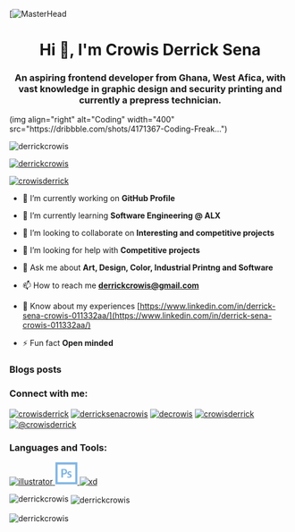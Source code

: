 [![MasterHead](https://drive.google.com/file/d/1zUCE-0QBdfaf4ttptEe3gLb8ADKT62wd/view?usp=share_link...)
<h1 align="center">Hi 👋, I'm Crowis Derrick Sena</h1>
<h3 align="center">An aspiring frontend developer from Ghana, West Afica, with vast knowledge in graphic design and security printing and currently a prepress technician.</h3>
(img align="right" alt="Coding" width="400" src="https://dribbble.com/shots/4171367-Coding-Freak...")

<p align="left"> <img src="https://komarev.com/ghpvc/?username=derrickcrowis&label=Profile%20views&color=0e75b6&style=flat" alt="derrickcrowis" /> </p>

<p align="left"> <a href="https://github.com/ryo-ma/github-profile-trophy"><img src="https://github-profile-trophy.vercel.app/?username=derrickcrowis" alt="derrickcrowis" /></a> </p>

<p align="left"> <a href="https://twitter.com/crowisderrick" target="blank"><img src="https://img.shields.io/twitter/follow/crowisderrick?logo=twitter&style=for-the-badge" alt="crowisderrick" /></a> </p>

- 🔭 I’m currently working on **GitHub Profile**

- 🌱 I’m currently learning **Software Engineering @ ALX**

- 👯 I’m looking to collaborate on **Interesting and competitive projects**

- 🤝 I’m looking for help with **Competitive projects**

- 💬 Ask me about **Art, Design, Color, Industrial Printng and Software**

- 📫 How to reach me **derrickcrowis@gmail.com**

- 📄 Know about my experiences [https://www.linkedin.com/in/derrick-sena-crowis-011332aa/](https://www.linkedin.com/in/derrick-sena-crowis-011332aa/)

- ⚡ Fun fact **Open minded**

### Blogs posts
<!-- BLOG-POST-LIST:START -->
<!-- BLOG-POST-LIST:END -->

<h3 align="left">Connect with me:</h3>
<p align="left">
<a href="https://twitter.com/crowisderrick" target="blank"><img align="center" src="https://raw.githubusercontent.com/rahuldkjain/github-profile-readme-generator/master/src/images/icons/Social/twitter.svg" alt="crowisderrick" height="30" width="40" /></a>
<a href="https://linkedin.com/in/derricksenacrowis" target="blank"><img align="center" src="https://raw.githubusercontent.com/rahuldkjain/github-profile-readme-generator/master/src/images/icons/Social/linked-in-alt.svg" alt="derricksenacrowis" height="30" width="40" /></a>
<a href="https://fb.com/decrowis" target="blank"><img align="center" src="https://raw.githubusercontent.com/rahuldkjain/github-profile-readme-generator/master/src/images/icons/Social/facebook.svg" alt="decrowis" height="30" width="40" /></a>
<a href="https://www.behance.net/crowisderrick" target="blank"><img align="center" src="https://raw.githubusercontent.com/rahuldkjain/github-profile-readme-generator/master/src/images/icons/Social/behance.svg" alt="crowisderrick" height="30" width="40" /></a>
<a href="https://medium.com/@crowisderrick" target="blank"><img align="center" src="https://raw.githubusercontent.com/rahuldkjain/github-profile-readme-generator/master/src/images/icons/Social/medium.svg" alt="@crowisderrick" height="30" width="40" /></a>
</p>

<h3 align="left">Languages and Tools:</h3>
<p align="left"> <a href="https://www.adobe.com/in/products/illustrator.html" target="_blank" rel="noreferrer"> <img src="https://www.vectorlogo.zone/logos/adobe_illustrator/adobe_illustrator-icon.svg" alt="illustrator" width="40" height="40"/> </a> <a href="https://www.photoshop.com/en" target="_blank" rel="noreferrer"> <img src="https://raw.githubusercontent.com/devicons/devicon/master/icons/photoshop/photoshop-line.svg" alt="photoshop" width="40" height="40"/> </a> <a href="https://www.adobe.com/products/xd.html" target="_blank" rel="noreferrer"> <img src="https://cdn.worldvectorlogo.com/logos/adobe-xd.svg" alt="xd" width="40" height="40"/> </a> </p>

<p><img align="left" src="https://github-readme-stats.vercel.app/api/top-langs?username=derrickcrowis&show_icons=true&locale=en&layout=compact" alt="derrickcrowis" /></p>

<p>&nbsp;<img align="center" src="https://github-readme-stats.vercel.app/api?username=derrickcrowis&show_icons=true&locale=en" alt="derrickcrowis" /></p>

<p><img align="center" src="https://github-readme-streak-stats.herokuapp.com/?user=derrickcrowis&" alt="derrickcrowis" /></p>
